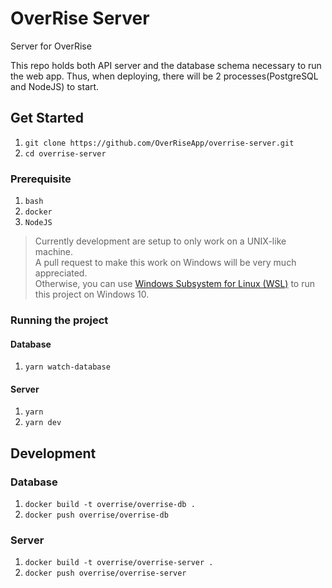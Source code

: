 # OverRise Server

Server for OverRise

This repo holds both API server and the database schema necessary to run the web app.
Thus, when deploying, there will be 2 processes(PostgreSQL and NodeJS) to start.

## Get Started

1. `git clone https://github.com/OverRiseApp/overrise-server.git`
2. `cd overrise-server`

### Prerequisite

1. `bash`
2. `docker`
3. `NodeJS`

> Currently development are setup to only work on a UNIX-like machine.  
> A pull request to make this work on Windows will be very much appreciated.  
> Otherwise, you can use [Windows Subsystem for Linux (WSL)](https://docs.microsoft.com/en-us/windows/wsl/install-win10) to run this project on Windows 10.  

### Running the project

#### Database
1. `yarn watch-database`

#### Server
1. `yarn`
2. `yarn dev`

## Development 

### Database
1. `docker build -t overrise/overrise-db .`
2. `docker push overrise/overrise-db`

### Server
1. `docker build -t overrise/overrise-server .`
2. `docker push overrise/overrise-server`
